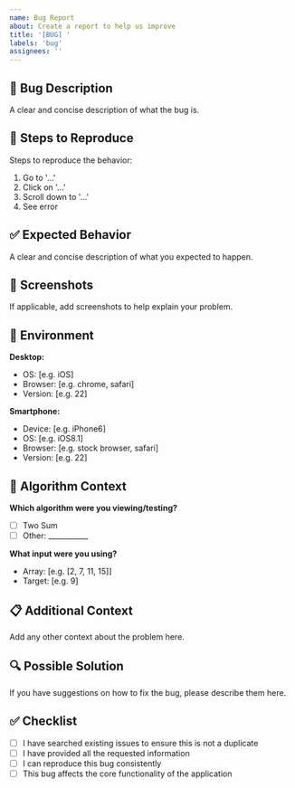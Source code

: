 ```yaml
---
name: Bug Report
about: Create a report to help us improve
title: '[BUG] '
labels: 'bug'
assignees: ''
---
```


## 🐛 Bug Description

A clear and concise description of what the bug is.

## 🔄 Steps to Reproduce

Steps to reproduce the behavior:

1. Go to '...'
2. Click on '...'
3. Scroll down to '...'
4. See error

## ✅ Expected Behavior

A clear and concise description of what you expected to happen.

## 📸 Screenshots

If applicable, add screenshots to help explain your problem.

## 📱 Environment

**Desktop:**
- OS: [e.g. iOS]
- Browser: [e.g. chrome, safari]
- Version: [e.g. 22]

**Smartphone:**
- Device: [e.g. iPhone6]
- OS: [e.g. iOS8.1]
- Browser: [e.g. stock browser, safari]
- Version: [e.g. 22]

## 🎯 Algorithm Context

**Which algorithm were you viewing/testing?**
- [ ] Two Sum
- [ ] Other: ___________

**What input were you using?**
- Array: [e.g. [2, 7, 11, 15]]
- Target: [e.g. 9]

## 📋 Additional Context

Add any other context about the problem here.

## 🔍 Possible Solution

If you have suggestions on how to fix the bug, please describe them here.

## ✅ Checklist

- [ ] I have searched existing issues to ensure this is not a duplicate
- [ ] I have provided all the requested information
- [ ] I can reproduce this bug consistently
- [ ] This bug affects the core functionality of the application 